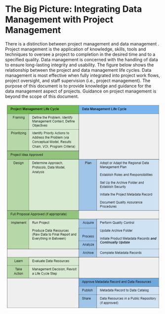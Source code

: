 # The Big Picture: Integrating Data Management with Project Management

There is a distinction between project management and data management . Project  management is the application of knowledge, skills, tools and techniques to oversee a project to completion in the desired time and to a specified quality. Data management is concerned with the handling of data to ensure long-lasting integrity and usability. The figure below shows the relationship between the project and data management life cycles. Data management is most effective when fully integrated into project work flows, project oversight, and staff supervision \(i.e., project management\). The purpose of this document is to provide knowledge and guidance for the data management aspect of projects. Guidance on project management is beyond the scope of this document.

![Integrating data management with project management.  ](../.gitbook/assets/figure1.PNG)

